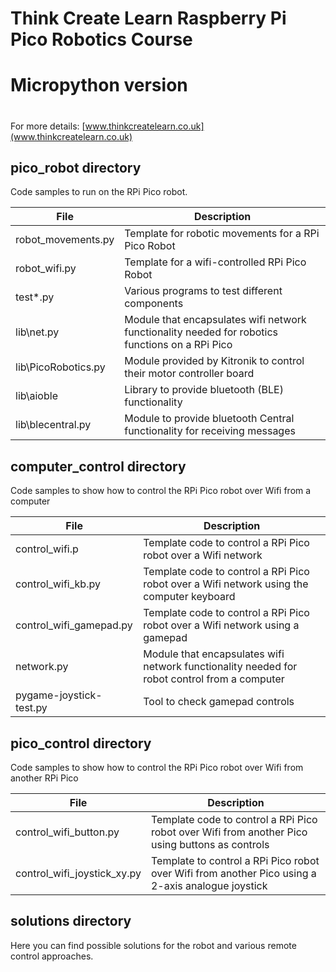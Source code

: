 # Think Create Learn Raspberry Pi Pico Robotics Course
# Micropython version
# 

For more details:
[www.thinkcreatelearn.co.uk](www.thinkcreatelearn.co.uk)


## pico_robot directory

Code samples to run on the RPi Pico robot.

|File                   |Description                                                                                    |
|-----------------------|-----------------------------------------------------------------------------------------------|
|robot_movements.py     |Template for robotic movements for a RPi Pico Robot                                            |
|robot_wifi.py          |Template for a wifi-controlled RPi Pico Robot                                                  |
|test*.py               |Various programs to test different components                                                  |     
|lib\net.py             |Module that encapsulates wifi network functionality needed for robotics functions on a RPi Pico|
|lib\PicoRobotics.py    |Module provided by Kitronik to control their motor controller board                            |
|lib\aioble             |Library to provide bluetooth (BLE) functionality                                               |
|lib\blecentral.py      |Module to provide bluetooth Central functionality for receiving messages                       |



## computer_control directory

Code samples to show how to control the RPi Pico robot over Wifi from a computer

|File                   |Description                                                                                 |
|-----------------------|--------------------------------------------------------------------------------------------|
|control_wifi.p         |Template code to control a RPi Pico robot over a Wifi network                               |
|control_wifi_kb.py     |Template code to control a RPi Pico robot over a Wifi network using the computer keyboard   |  
|control_wifi_gamepad.py|Template code to control a RPi Pico robot over a Wifi network using a gamepad               |
|network.py             |Module that encapsulates wifi network functionality needed for robot control from a computer|
|pygame-joystick-test.py|Tool to check gamepad controls                                                              |

## pico_control directory

Code samples to show how to control the RPi Pico robot over Wifi from another RPi Pico

|File                       |Description                                                                                      |
|---------------------------|-------------------------------------------------------------------------------------------------|
|control_wifi_button.py     |Template code to control a RPi Pico robot over Wifi from another Pico using buttons as controls  |
|control_wifi_joystick_xy.py|Template to control a RPi Pico robot over Wifi from another Pico using a 2-axis analogue joystick|

## solutions directory

Here you can find possible solutions for the robot and various remote control approaches.
